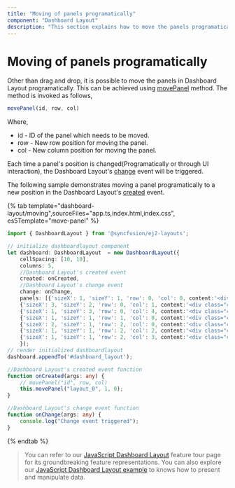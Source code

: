 ```yaml
---
title: "Moving of panels programatically"
component: "Dashboard Layout"
description: "This section explains how to move the panels programatically within the layout in Essential JS 2 Dashboard Layout component"
---
```


# Moving of panels programatically

Other than drag and drop, it is possible to move the panels in Dashboard Layout programatically. This can be achieved using [movePanel](../../api/dashboard-layout/#movepanel) method. The method is invoked as follows,

```js
movePanel(id, row, col)

```

Where,
* id - ID of the panel which needs to be moved.
* row - New row position for moving the panel.
* col - New column position for moving the panel.

Each time a panel's position is changed(Programatically or through UI interaction), the Dashboard Layout's [change](../../api/dashboard-layout/#change) event will be triggered.

The following sample demonstrates moving a panel programatically to a new position in the Dashboard Layout's [created](../../api/dashboard-layout/#created) event.

{% tab template="dashboard-layout/moving",sourceFiles="app.ts,index.html,index.css", es5Template="move-panel" %}

```typescript
import { DashboardLayout } from '@syncfusion/ej2-layouts';

// initialize dashboardlayout component
let dashboard: DashboardLayout  = new DashboardLayout({
    cellSpacing: [10, 10],
    columns: 5,
    //Dashboard Layout's created event
    created: onCreated,
    //Dashboard Layout's change event
    change: onChange,
    panels: [{'sizeX': 1, 'sizeY': 1, 'row': 0, 'col': 0, content:'<div class="content">0</div>'},
    {'sizeX': 3, 'sizeY': 2, 'row': 0, 'col': 1, content:'<div class="content">1</div>'},
    {'sizeX': 1, 'sizeY': 3, 'row': 0, 'col': 4, content:'<div class="content">2</div>'},
    {'sizeX': 1, 'sizeY': 1, 'row': 1, 'col': 0, content:'<div class="content">3</div>'},
    {'sizeX': 2, 'sizeY': 1, 'row': 2, 'col': 0, content:'<div class="content">4</div>'},
    {'sizeX': 1, 'sizeY': 1, 'row': 2, 'col': 2, content:'<div class="content">5</div>'},
    {'sizeX': 1, 'sizeY': 1, 'row': 2, 'col': 3, content:'<div class="content">6</div>'}]
    });
// render initialized dashboardlayout
dashboard.appendTo('#dashboard_layout');

//Dashboard Layout's created event function
function onCreated(args: any) {
    // movePanel("id", row, col)
    this.movePanel("layout_0", 1, 0);
}

//Dashboard Layout's change event function
function onChange(args: any) {
    console.log("Change event triggered");
}
```

{% endtab %}

> You can refer to our [JavaScript Dashboard Layout](https://www.syncfusion.com/javascript-ui-controls/js-dashboard-layout) feature tour page for its groundbreaking feature representations. You can also explore our [JavaScript Dashboard Layout example](https://ej2.syncfusion.com/demos/#/material/dashboard-layout/default.html) to knows how to present and manipulate data.